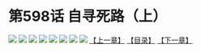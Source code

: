 # 第598话 自寻死路（上）
![](https://mhpic.xiaomingtaiji.net/comic/D/斗破苍穹拆分版/598话/1.jpg-zymk.middle.webp)
![](https://mhpic.xiaomingtaiji.net/comic/D/斗破苍穹拆分版/598话/2.jpg-zymk.middle.webp)
![](https://mhpic.xiaomingtaiji.net/comic/D/斗破苍穹拆分版/598话/3.jpg-zymk.middle.webp)
![](https://mhpic.xiaomingtaiji.net/comic/D/斗破苍穹拆分版/598话/4.jpg-zymk.middle.webp)
![](https://mhpic.xiaomingtaiji.net/comic/D/斗破苍穹拆分版/598话/5.jpg-zymk.middle.webp)
![](https://mhpic.xiaomingtaiji.net/comic/D/斗破苍穹拆分版/598话/6.jpg-zymk.middle.webp)
![](https://mhpic.xiaomingtaiji.net/comic/D/斗破苍穹拆分版/598话/7.jpg-zymk.middle.webp)
![](https://mhpic.xiaomingtaiji.net/comic/D/斗破苍穹拆分版/598话/8.jpg-zymk.middle.webp)
[【上一章】](./597.md)
[【目录】](./READMD.md)
[【下一章】](./599.md)
